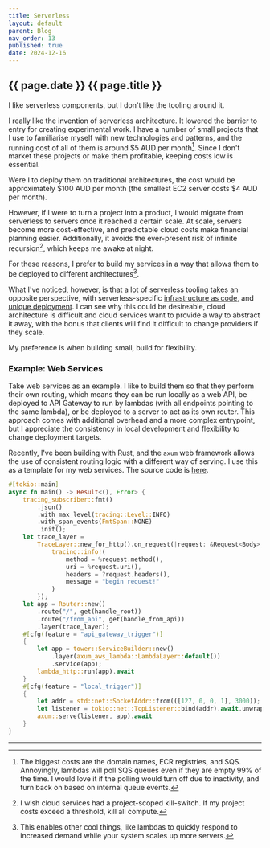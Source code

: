 ```yaml
---
title: Serverless
layout: default
parent: Blog
nav_order: 13
published: true
date: 2024-12-16
---
```


<!-- Serverless architecture is not distinct from traditional architecture -->

## {{ page.date }} {{ page.title }}

I like serverless components, but I don't like the tooling around it.

I really like the invention of serverless architecture. It lowered the barrier to entry for creating experimental work. I have a number of small projects that I use to familiarise myself with new technologies and patterns, and the running cost of all of them is around $5 AUD per month[^1]. Since I don't market these projects or make them profitable, keeping costs low is essential.

Were I to deploy them on traditional architectures, the cost would be approximately $100 AUD per month (the smallest EC2 server costs $4 AUD per month). 

However, if I were to turn a project into a product, I would migrate from serverless to servers once it reached a certain scale. At scale, servers become more cost-effective, and predictable cloud costs make financial planning easier. Additionally, it avoids the ever-present risk of infinite recursion[^2], which keeps me awake at night.

For these reasons, I prefer to build my services in a way that allows them to be deployed to different architectures[^3]. 

What I've noticed, however, is that a lot of serverless tooling takes an opposite perspective, with serverless-specific [infrastructure as code](https://aws.amazon.com/serverless/sam/), and [unique deployment](https://www.cargo-lambda.info/).
I can see why this could be desireable, cloud architecture is difficult and cloud services want to provide a way to abstract it away, with the bonus that clients will find it difficult to change providers if they scale.

My preference is when building small, build for flexibility.


### Example: Web Services

Take web services as an example. I like to build them so that they perform their own routing, which means they can be run locally as a web API, be deployed to API Gateway to run by lambdas (with all endpoints pointing to the same lambda), or be deployed to a server to act as its own router. This approach comes with additional overhead and a more complex entrypoint, but I appreciate the consistency in local development and flexibility to change deployment targets.

Recently, I've been building with Rust, and the `axum` web framework allows the use of consistent routing logic with a different way of serving. 
I use this as a template for my web services. The source code is [here](https://github.com/Nick-Sullivan/rust-web-template/tree/main). 

```rust
#[tokio::main]
async fn main() -> Result<(), Error> {
    tracing_subscriber::fmt()
        .json()
        .with_max_level(tracing::Level::INFO)
        .with_span_events(FmtSpan::NONE)
        .init();
    let trace_layer =
        TraceLayer::new_for_http().on_request(|request: &Request<Body>, _: &tracing::Span| {
            tracing::info!(
                method = %request.method(),
                uri = %request.uri(),
                headers = ?request.headers(),
                message = "begin request!"
            )
        });
    let app = Router::new()
        .route("/", get(handle_root))
        .route("/from_api", get(handle_from_api))
        .layer(trace_layer);
    #[cfg(feature = "api_gateway_trigger")]
    {
        let app = tower::ServiceBuilder::new()
            .layer(axum_aws_lambda::LambdaLayer::default())
            .service(app);
        lambda_http::run(app).await
    }
    #[cfg(feature = "local_trigger")]
    {
        let addr = std::net::SocketAddr::from(([127, 0, 0, 1], 3000));
        let listener = tokio::net::TcpListener::bind(addr).await.unwrap();
        axum::serve(listener, app).await
    }
}
```

---

[^1]: The biggest costs are the domain names, ECR registries, and SQS. Annoyingly, lambdas will poll SQS queues even if they are empty 99% of the time. I would love it if the polling would turn off due to inactivity, and turn back on based on internal queue events.
[^2]: I wish cloud services had a project-scoped kill-switch. If my project costs exceed a threshold, kill all compute.
[^3]: This enables other cool things, like lambdas to quickly respond to increased demand while your system scales up more servers.
